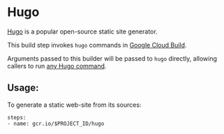 # Hugo

[Hugo](https://gohugo.io/) is a popular open-source static site generator.

This build step invokes `hugo` commands in
[Google Cloud Build](http://cloud.google.com/cloud-build/).

Arguments passed to this builder will be passed to `hugo` directly, allowing
callers to run [any Hugo command](https://gohugo.io/commands/).

## Usage:

To generate a static web-site from its sources:

```
steps:
- name: gcr.io/$PROJECT_ID/hugo
```
